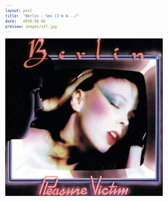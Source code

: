 ```yaml
---
layout: post
title:  "Berlin - Sex (I'm A...)"
date:   0030-06-06
preview: images/a37.jpg
---
```


![Berlin - Pleasure Victim](/images/a37.jpg)
